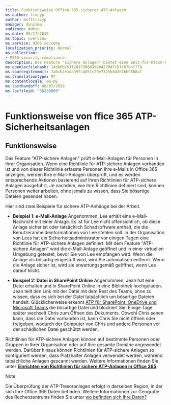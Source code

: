 ```yaml
---
title: Funktionsweise Office 365 sicherer ATP-Anlagen
ms.author: tracyp
author: msfttracyp
manager: dansimp
audience: Admin
ms.date: 05/17/2019
ms.topic: overview
ms.service: O365-seccomp
localization_priority: Normal
ms.collection:
- M365-security-compliance
description: Das Feature "sichere Anlagen" bietet eine Zeit-für-Klick-Überprüfung von e-Mail-Anlagen. Verwenden Sie sichere Anlagen, um Ihre Organisation vor böswilligen Dateien zu schützen, die Personen in e-Mails senden oder empfangen.
ms.openlocfilehash: 14db6bc51f2017388639eb4270d7c5fc67b4ff7d
ms.sourcegitcommit: 7a0cb7e1da39fc485fc29e7325b843d16b9808af
ms.translationtype: MT
ms.contentlocale: de-DE
ms.lasthandoff: 08/07/2019
ms.locfileid: "36230609"
---
```

# <a name="how-ffice-365-atp-safe-attachments-works"></a>Funktionsweise von ffice 365 ATP-Sicherheitsanlagen

## <a name="how-it-works"></a>Funktionsweise

Das Feature "ATP-sichere Anlagen" prüft e-Mail-Anlagen für Personen in Ihrer Organisation. Wenn eine Richtlinie für ATP-sichere Anlagen vorhanden ist und von dieser Richtlinie erfasste Personen Ihre e-Mails in Office 365 anzeigen, werden Ihre e-Mail-Anlagen überprüft, und es werden entsprechende Aktionen basierend auf Ihren Richtlinien für ATP-sichere Anlagen ausgeführt. Je nachdem, wie Ihre Richtlinien definiert sind, können Personen weiter arbeiten, ohne jemals zu wissen, dass Sie bösartige Dateien gesendet haben.
  
Hier sind zwei Beispiele für sichere ATP-Anhänge bei der Arbeit.
  
- **Beispiel 1: e-Mail-Anlage** Angenommen, Lee erhält eine e-Mail-Nachricht mit einer Anlage. Es ist für Lee nicht offensichtlich, ob diese Anlage sicher ist oder tatsächlich Schadsoftware enthält, die die Benutzeranmeldeinformationen von Lee stehlen soll. In der Organisation von Lees hat ein Sicherheitsadministrator vor einigen Tagen eine Richtlinie für ATP-sichere Anlagen definiert. Mit dem Feature "ATP-sichere Anlagen" wird die e-Mail-Anlage geöffnet und in einer virtuellen Umgebung getestet, bevor Sie von Lee empfangen wird. Wenn die Anlage als bösartig eingestuft wird, wird Sie automatisch entfernt. Wenn die Anlage sicher ist, wird sie erwartungsgemäß geöffnet, wenn Lee darauf klickt.

- **Beispiel 2: Datei in SharePoint Online** Angenommen, Jean hat eine Datei erhalten und in SharePoint Online in eine Bibliothek hochgeladen. Jean teilt den Link mit der Datei mit dem Rest des Teams, ohne zu wissen, dass es sich bei der Datei tatsächlich um bösartige Dateien handelt. Glücklicherweise erkennt [ATP für SharePoint, OneDrive und Microsoft Teams](atp-for-spo-odb-and-teams.md) die bösartige Datei und blockiert Sie. Einige Tage später wechselt Chris zum Öffnen des Dokuments. Obwohl Chris sehen kann, dass die Datei vorhanden ist, kann Chris Sie nicht öffnen oder freigeben, wodurch der Computer von Chris und andere Personen vor der schädlichen Datei geschützt werden.

Richtlinien für ATP-sichere Anlagen können auf bestimmte Personen oder Gruppen in Ihrer Organisation oder auf Ihre gesamte Domäne angewendet werden. Darüber hinaus können Richtlinien für ATP-sichere Anlagen so konfiguriert werden, dass Platzhalter Anlagen verwendet werden, während tatsächliche Anlagen gescannt werden. Weitere Informationen finden Sie unter **[Einrichten von Richtlinien für sichere ATP-Anlagen in Office 365](set-up-atp-safe-attachments-policies.md)**.

> [!NOTE]
> Die Überprüfung der ATP-Tresoranlagen erfolgt in derselben Region, in der sich Ihre Office 365 Daten befinden. Weitere Informationen zur Geografie des Rechenzentrums finden Sie unter [wo befinden sich Ihre Daten?](https://products.office.com/where-is-your-data-located?geo=All) 

